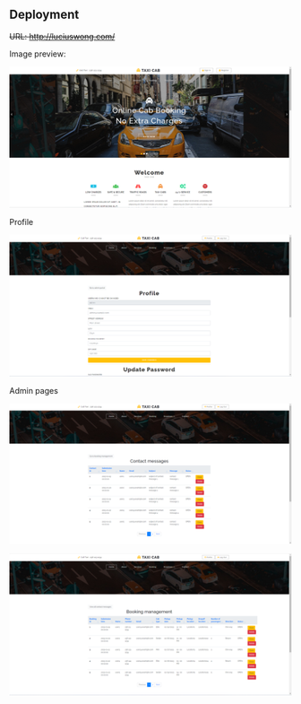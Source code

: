 ## Deployment  

~~URL: http://luciuswong.com/~~  

Image preview:  

![taxicab_snapshot_20230120.png](/taxicab_snapshot_20230120.png)  

Profile  

![taxicab_snapshot_profile.png](/taxicab_snapshot_profile.png)  

Admin pages  

![taxicab_snapshot_admin_contact.png](/taxicab_snapshot_admin_contact.png)  

![taxicab_snapshot_admin_booking.png](/taxicab_snapshot_admin_booking.png)  
